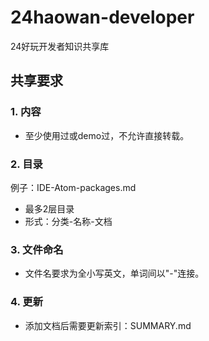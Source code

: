 # 24haowan-developer

24好玩开发者知识共享库

## 共享要求

### 1\. 内容

- 至少使用过或demo过，不允许直接转载。

### 2\. 目录

例子：IDE-Atom-packages.md

- 最多2层目录
- 形式：分类-名称-文档

### 3\. 文件命名

- 文件名要求为全小写英文，单词间以"-"连接。

### 4\. 更新

- 添加文档后需要更新索引：SUMMARY.md
